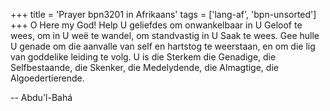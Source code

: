 +++
title = 'Prayer bpn3201 in Afrikaans'
tags = ['lang-af', 'bpn-unsorted']
+++
O Here my God! Help U geliefdes om onwankelbaar in U Geloof te wees, om in U weë te wandel, om standvastig in U Saak te wees. Gee hulle U genade om die aanvalle van self en hartstog te weerstaan, en om die lig van goddelike leiding te volg. U is die Sterkem die Genadige, die Selfbestaande, die Skenker, die Medelydende, die Almagtige, die Algoedertierende.

-- Abdu'l-Bahá
